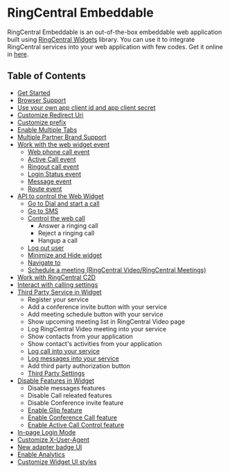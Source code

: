 # RingCentral Embeddable

RingCentral Embeddable is an out-of-the-box embeddable web application built using [RingCentral Widgets](https://github.com/ringcentral/ringcentral-js-widgets) library. You can use it to integrate RingCentral services into your web application with few codes. Get it online in [here](https://ringcentral.github.io/ringcentral-embeddable/).

## Table of Contents

* [Get Started](get-started.md)
* [Browser Support](browser-support.md)
* [Use your own app client id and app client secret](config-client-id-and-secret.md)
* [Customize Redirect Uri](customize-redirect-uri.md)
* [Customize prefix](customize-prefix.md)
* [Enable Multiple Tabs](multiple-tabs.md)
* [Multiple Partner Brand Support](multiple-brands.md)
* [Work with the web widget event](widget-event.md)
  * [Web phone call event](widget-event.md#web-phone-call-event)
  * [Active Call event](widget-event.md#active-call-event)
  * [Ringout call event](docs/widget-event.md#ringout-call-event)
  * [Login Status event](widget-event.md#login-status-event)
  * [Message event](widget-event.md#message-event)
  * [Route event](widget-event.md#route-changed-event)
* [API to control the Web Widget](control-widget.md)
  * [Go to Dial and start a call](control-widget.md#go-to-dial-and-start-a-call)
  * [Go to SMS](control-widget.md#go-to-sms-page)
  * [Control the web call](control-widget.md#control-the-web-call)
    * Answer a ringing call
    * Reject a ringing call
    * Hangup a call
  * [Log out user](control-widget.md#log-out-user)
  * [Minimize and Hide widget](control-widget.md#minimizehideremove-the-widget)
  * [Navigate to](control-widget.md#navigate-to)
  * [Schedule a meeting (RingCentral Video/RingCentral Meetings)](control-widget.md#schedule-a-meeting)
* [Work with RingCentral C2D](work-with-ringcentral-c2d.md)
* [Interact with calling settings](interact-with-calling-settings.md)
* [Third Party Service in Widget](third-party-service-in-widget.md)
  * Register your service
  * Add a conference invite button with your service
  * Add meeting schedule button with your service
  * Show upcoming meeting list in RingCentral Video page
  * Log RingCentral Video meeting into your service
  * Show contacts from your application
  * Show contact's activities from your application
  * [Log call into your service](third-party-service-in-widget.md#log-call-into-your-service)
  * [Log messages into your service](third-party-service-in-widget.md#log-messages-into-your-service)
  * Add third party authorization button
  * [Third Party Settings](third-party-service-in-widget.md#third-party-settings)
* [Disable Features in Widget](disable-features.md)
  * Disable messages features
  * Disable Call releated features
  * Disable Conference invite feature
  * [Enable Glip feature](disable-features.md#enable-glip-feature)
  * [Enable Conference Call feature](disable-features.md#enable-conference-call-feature)
  * [Enable Active Call Control feature](disable-features.md#enable-active-call-control-feature)
* [In-page Login Mode](sso-login-mode.md)
* [Customize X-User-Agent](customize-x-user-agent.md)
* [New adapter badge UI](new-adapter-ui.md)
* [Enable Analytics](add-analytics.md)
* [Customize Widget UI styles](customize-ui-styles.md)
